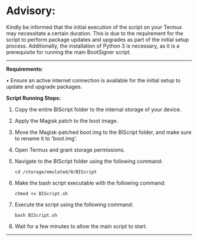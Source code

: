 # Advisory:

Kindly be informed that the initial execution of the script on your Termux may necessitate a certain duration. This is due to the requirement for the script to perform package updates and upgrades as part of the initial setup process. Additionally, the installation of Python 3 is necessary, as it is a prerequisite for running the main BootSigner script.

*************************************************

**Requirements:**

• Ensure an active internet connection is available for the initial setup to update and upgrade packages.
  
**Script Running Steps:**

1. Copy the entire BIScript folder to the internal storage of your device.

2. Apply the Magisk patch to the boot image.

3. Move the Magisk-patched boot.img to the BIScript folder, and make sure to rename it to 'boot.img'.

4. Open Termux and grant storage permissions.

5. Navigate to the BIScript folder using the following command:
   ```
   cd /storage/emulated/0/BIScript
   ```

6. Make the bash script executable with the following command:
   ```
   chmod +x BIScript.sh
   ```

7. Execute the script using the following command:
   ```
   bash BIScript.sh
   ```

8. Wait for a few minutes to allow the main script to start.

*************************************************

